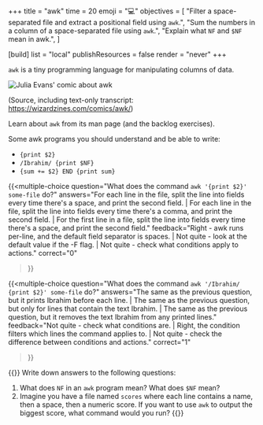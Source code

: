 +++
title = "awk"
time = 20
emoji = "💻"
objectives = [
  "Filter a space-separated file and extract a positional field using `awk`.",
  "Sum the numbers in a column of a space-separated file using `awk`.",
  "Explain what `NF` and `$NF` mean in awk.",
]

[build]
  list = "local"
  publishResources = false
  render = "never"
+++

`awk` is a tiny programming language for manipulating columns of data.

![Julia Evans' comic about awk](https://wizardzines.com/images/uploads/awk.png)

(Source, including text-only transcript: https://wizardzines.com/comics/awk/)

Learn about `awk` from its man page (and the backlog exercises).

Some awk programs you should understand and be able to write:
* `{print $2}`
* `/Ibrahim/ {print $NF}`
* `{sum += $2} END {print sum}`

{{<multiple-choice
question="What does the command `awk '{print $2}' some-file` do?"
answers="For each line in the file, split the line into fields every time there's a space, and print the second field. | For each line in the file, split the line into fields every time there's a comma, and print the second field. | For the first line in a file, split the line into fields every time there's a space, and print the second field."
feedback="Right - awk runs per-line, and the default field separator is spaces. | Not quite - look at the default value if the -F flag. | Not quite - check what conditions apply to actions."
correct="0"
>}}

{{<multiple-choice
question="What does the command `awk '/Ibrahim/ {print $2}' some-file` do?"
answers="The same as the previous question, but it prints Ibrahim before each line. | The same as the previous question, but only for lines that contain the text Ibrahim. | The same as the previous question, but it removes the text Ibrahim from any printed lines."
feedback="Not quite - check what conditions are. | Right, the condition filters which lines the command applies to. | Not quite - check the difference between conditions and actions."
correct="1"
>}}

{{<note type="Exercise">}}
Write down answers to the following questions:

1. What does `NF` in an `awk` program mean? What does `$NF` mean?
2. Imagine you have a file named `scores` where each line contains a name, then a space, then a numeric score. If you want to use `awk` to output the biggest score, what command would you run?
{{</note>}}
